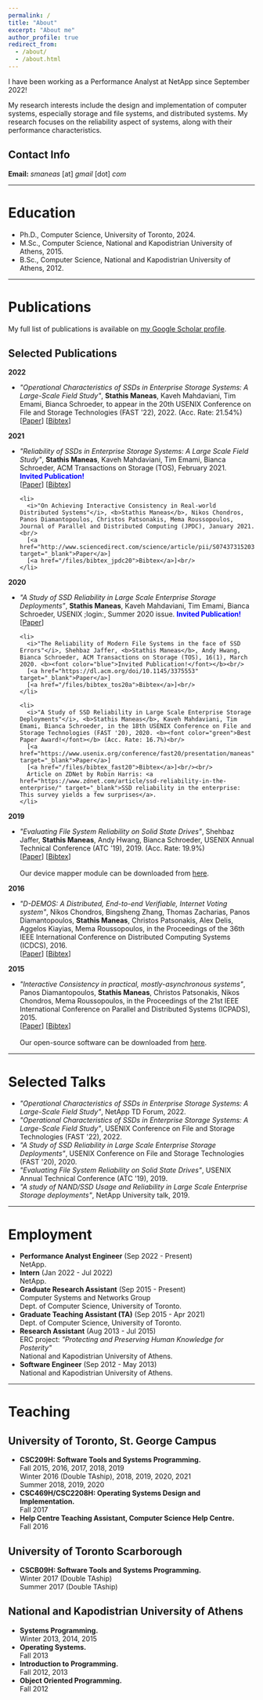 ```yaml
---
permalink: /
title: "About"
excerpt: "About me"
author_profile: true
redirect_from:
  - /about/
  - /about.html
---
```


<div id="custom-text-style">
<p>I have been working as a Performance Analyst at NetApp since September 2022!</p>

<p>My research interests include the design and implementation of computer systems, especially storage and file systems, and distributed systems. My research focuses on the reliability aspect of systems, along with their performance characteristics.</p>

<h2>Contact Info</h2>
<b>Email:</b> <i>smaneas</i> [at] <i>gmail</i> [dot] <i>com</i>
</div>

<hr>

<a name="education"></a>
<h1>Education</h1>
<div id="custom-text-style">
<ul>
  <li>
    Ph.D., Computer Science, University of Toronto, 2024.<br/>
  </li>
  <li>
    M.Sc., Computer Science, National and Kapodistrian University of Athens, 2015.<br/>
  </li>
  <li>
    B.Sc., Computer Science, National and Kapodistrian University of Athens, 2012.<br/>
  </li>
</ul>
</div>

<hr>

<a name="publications"></a>
<h1>Publications</h1>
<div id="custom-text-style">
My full list of publications is available on <a href="https://scholar.google.com/citations?user=dFSJQHYAAAAJ&hl=en" target="_blank">my Google Scholar profile</a>.

<h2>Selected Publications</h2>

<b>2022</b>
  <ul>
    <li>
      <i>"Operational Characteristics of SSDs in Enterprise Storage Systems: A Large-Scale Field Study"</i>, <b>Stathis Maneas</b>, Kaveh Mahdaviani, Tim Emami, Bianca Schroeder, to appear in the 20th USENIX Conference on File and Storage Technologies (FAST '22), 2022. (Acc. Rate: 21.54%)<br/>
      [<a href="https://www.usenix.org/conference/fast22/presentation/maneas" target="_blank">Paper</a>]
      [<a href="/files/bibtex_fast22">Bibtex</a>]<br/>
    </li>
  </ul>

<b>2021</b>
  <ul>
    <li>
      <i>"Reliability of SSDs in Enterprise Storage Systems: A Large Scale Field Study"</i>, <b>Stathis Maneas</b>, Kaveh Mahdaviani, Tim Emami, Bianca Schroeder, ACM Transactions on Storage (TOS), February 2021.<br/>
      <b><font color="blue">Invited Publication!</font></b><br/>
      [<a href="https://dl.acm.org/doi/abs/10.1145/3423088" target="_blank">Paper</a>]
      [<a href="/files/bibtex_tos21">Bibtex</a>]<br/>
    </li>

    <li>
      <i>"On Achieving Interactive Consistency in Real-world Distributed Systems"</i>, <b>Stathis Maneas</b>, Nikos Chondros, Panos Diamantopoulos, Christos Patsonakis, Mema Roussopoulos, Journal of Parallel and Distributed Computing (JPDC), January 2021.<br/>
      [<a href="http://www.sciencedirect.com/science/article/pii/S0743731520303713" target="_blank">Paper</a>]
      [<a href="/files/bibtex_jpdc20">Bibtex</a>]<br/>
    </li>
  </ul>

<b>2020</b>
  <ul>
    <li>
      <i>"A Study of SSD Reliability in Large Scale Enterprise Storage Deployments"</i>, <b>Stathis Maneas</b>, Kaveh Mahdaviani, Tim Emami, Bianca Schroeder, USENIX ;login:, Summer 2020 issue. <b><font color="blue">Invited Publication!</font></b><br/>
      [<a href="https://www.usenix.org/publications/login/summer2020/maneas" target="_blank">Paper</a>]
    </li>

    <li>
      <i>"The Reliability of Modern File Systems in the face of SSD Errors"</i>, Shehbaz Jaffer, <b>Stathis Maneas</b>, Andy Hwang, Bianca Schroeder, ACM Transactions on Storage (TOS), 16(1), March 2020. <b><font color="blue">Invited Publication!</font></b><br/>
      [<a href="https://dl.acm.org/doi/10.1145/3375553" target="_blank">Paper</a>]
      [<a href="/files/bibtex_tos20a">Bibtex</a>]<br/>
    </li>

    <li>
      <i>"A Study of SSD Reliability in Large Scale Enterprise Storage Deployments"</i>, <b>Stathis Maneas</b>, Kaveh Mahdaviani, Tim Emami, Bianca Schroeder, in the 18th USENIX Conference on File and Storage Technologies (FAST '20), 2020. <b><font color="green">Best Paper Award!</font></b> (Acc. Rate: 16.7%)<br/>
      [<a href="https://www.usenix.org/conference/fast20/presentation/maneas" target="_blank">Paper</a>]
      [<a href="/files/bibtex_fast20">Bibtex</a>]<br/><br/>
      Article on ZDNet by Robin Harris: <a href="https://www.zdnet.com/article/ssd-reliability-in-the-enterprise/" target="_blank">SSD reliability in the enterprise: This survey yields a few surprises</a>.
    </li>
  </ul>

<b>2019</b>
  <ul>
    <li>
      <i>"Evaluating File System Reliability on Solid State Drives"</i>, Shehbaz Jaffer, <b>Stathis Maneas</b>, Andy Hwang, Bianca Schroeder, USENIX Annual Technical Conference (ATC '19), 2019. (Acc. Rate: 19.9%)<br/>
      [<a href="https://www.usenix.org/conference/atc19/presentation/jaffer" target="_blank">Paper</a>]
      [<a href="/files/bibtex_atc19">Bibtex</a>]<br/><br/>
      Our device mapper module can be downloaded from <a href="https://github.com/uoftsystems/dm-inject" target="_blank">here</a>.
    </li>
  </ul>

<b>2016</b>
  <ul>
    <li>
      <i>"D-DEMOS: A Distributed, End-to-end Verifiable, Internet Voting system"</i>, Nikos Chondros, Bingsheng Zhang, Thomas Zacharias, Panos Diamantopoulos, <b>Stathis Maneas</b>, Christos Patsonakis, Alex Delis, Aggelos Kiayias, Mema Roussopoulos, in the Proceedings of the 36th IEEE International Conference on Distributed Computing Systems (ICDCS), 2016.<br/>
      [<a href="https://ieeexplore.ieee.org/document/7536569" target="_blank">Paper</a>]
      [<a href="/files/bibtex_icdcs16">Bibtex</a>]
    </li>
  </ul>

<b>2015</b>
  <ul>
    <li>
      <i>"Interactive Consistency in practical, mostly-asynchronous systems"</i>, Panos Diamantopoulos, <b>Stathis Maneas</b>, Christos Patsonakis, Nikos Chondros, Mema Roussopoulos, in the Proceedings of the 21st IEEE International Conference on Parallel and Distributed Systems (ICPADS), 2015.<br/>
      [<a href="https://ieeexplore.ieee.org/document/7384362" target="_blank">Paper</a>]
      [<a href="/files/bibtex_icpads15">Bibtex</a>]<br/><br/>
      Our open-source software can be downloaded from <a href="https://github.com/dsg-di/" target="_blank">here</a>.
    </li>
  </ul>
</div>

<hr>

<a name="talks"></a>
<h1>Selected Talks</h1>
<div id="custom-text-style">
<ul>
  <li>
    <i>"Operational Characteristics of SSDs in Enterprise Storage Systems: A Large-Scale Field Study"</i>, NetApp TD Forum, 2022.
  </li>

  <li>
    <i>"Operational Characteristics of SSDs in Enterprise Storage Systems: A Large-Scale Field Study"</i>, USENIX Conference on File and Storage Technologies (FAST '22), 2022.
  </li>

  <li>
    <i>"A Study of SSD Reliability in Large Scale Enterprise Storage Deployments"</i>, USENIX Conference on File and Storage Technologies (FAST '20), 2020.
  </li>

  <li>
    <i>"Evaluating File System Reliability on Solid State Drives"</i>, USENIX Annual Technical Conference (ATC '19), 2019.
  </li>

  <li>
    <i>"A study of NAND/SSD Usage and Reliability in Large Scale Enterprise Storage deployments"</i>, NetApp University talk, 2019.
  </li>
</ul>
</div>

<hr>

<a name="employment"></a>
<h1>Employment</h1>
<div id="custom-text-style">
<ul>
  <li>
    <b>Performance Analyst Engineer</b> (Sep 2022 - Present)<br/>
    NetApp.
  </li>
  <li>
    <b>Intern</b> (Jan 2022 - Jul 2022)<br/>
    NetApp.
  </li>
  <li>
    <b>Graduate Research Assistant</b> (Sep 2015 - Present)<br/>
    Computer Systems and Networks Group<br/>
    Dept. of Computer Science, University of Toronto.
  </li>
  <li>
    <b>Graduate Teaching Assistant (TA)</b> (Sep 2015 - Apr 2021)<br/>
    Dept. of Computer Science, University of Toronto.
  </li>
  <li>
    <b>Research Assistant</b> (Aug 2013 - Jul 2015)<br/>
    ERC project: <i>"Protecting and Preserving Human Knowledge for Posterity"</i><br/>
    National and Kapodistrian University of Athens.
  </li>
  <li>
    <b>Software Engineer</b> (Sep 2012 - May 2013)<br/>
    National and Kapodistrian University of Athens.
  </li>
</ul>
</div>

<hr>

<a name="teaching"></a>
<h1>Teaching</h1>
<div id="custom-text-style">
<h2>University of Toronto, St. George Campus</h2>
<ul>
  <li>
    <b>CSC209H: Software Tools and Systems Programming.</b><br/>
    Fall 2015, 2016, 2017, 2018, 2019<br/>
    Winter 2016 (Double TAship), 2018, 2019, 2020, 2021<br/>
    Summer 2018, 2019, 2020<br/>
  </li>
  <li>
    <b>CSC469H/CSC2208H: Operating Systems Design and Implementation.</b><br/>
    Fall 2017
  </li>
  <li>
    <b>Help Centre Teaching Assistant, Computer Science Help Centre.</b><br/>
    Fall 2016
  </li>
</ul>

<h2>University of Toronto Scarborough</h2>
<ul>
  <li>
    <b>CSCB09H: Software Tools and Systems Programming.</b><br/>
    Winter 2017 (Double TAship)<br/>
    Summer 2017 (Double TAship)
  </li>
</ul>

<h2>National and Kapodistrian University of Athens</h2>
<ul>
  <li>
    <b>Systems Programming.</b><br/>
    Winter 2013, 2014, 2015
  </li>
  <li>
    <b>Operating Systems.</b><br/>
    Fall 2013
  </li>
  <li>
    <b>Introduction to Programming.</b><br/>
    Fall 2012, 2013
  </li>
  <li>
    <b>Object Oriented Programming.</b><br/>
    Fall 2012
  </li>
</ul>
</div>
